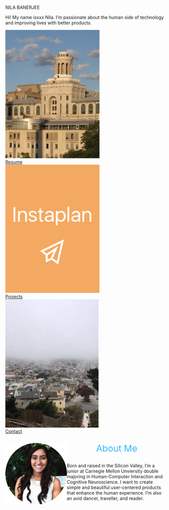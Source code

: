 
<!--# nilabanerjee
This is Nila Banerjee's repository circa 2017
This is the framework of my home page. I still have to fix a lot of the formatting issues and aesthetics, but for now I was trying to just get all of the elements onto the page.-->


<html>
  <head>
  <meta charset="utf-8">
    <meta http-equiv="X-UA-Compatible" content="IE=edge">
    <meta name="viewport" content="width=device-width, initial-scale=1.0">
    <title>Nila Banerjee</title>
    <!-- BS STYLE SHEET -->
    <link rel="stylesheet" href="https://maxcdn.bootstrapcdn.com/bootstrap/3.3.7/css/bootstrap.min.css">
    <script src="https://ajax.googleapis.com/ajax/libs/jquery/1.12.4/jquery.min.js"></script>
    <script src="https://maxcdn.bootstrapcdn.com/bootstrap/3.3.7/js/bootstrap.min.js"></script>
    <link rel = "stylesheet" href = "website.css">
    <link href="https://fonts.googleapis.com/css?family=Lato:400,700" rel="stylesheet">
  </head>

  <body>
  <p class = "title"> NILA BANERJEE </p>
  <div class = "hometext">
    <p> Hi! My name isxxx Nila. I’m passionate about the human side of technology and improving lives with better products. </p> 
  </div>
  <div id = "container-fluid" class = "row-fluid">
    <div> </div>
    <div class = "sections col-md-4"> <a href = "resume.html"> <img src = "images/CMU.png">  <br>
    Resume </a> </div>
    <div class = "sections col-md-4"> <a href = "projects.html"><img src = "images/FrontInstaplan.png"> <br> 
    Projects </a> </div>
    <div class = "sections col-md-4"> <a href = "contact.html"> <img src = "images/SF.png"> <br>
    Contact </a> </div>
    <span class="stretch"></span>
  </div>

  <div id = "container-fluid" class = ".row-fluid">
    <div class="col-md-4">
      <img src="images/picture.jpg" style = "width:20vw; height:20vw;float:left;"">
    </div>
    <div class = "col-md-8">
      <p style= "font-size: 2em; text-align: center; color: #33BAFF;"> About Me <br> </p>
      <p class = "abouttext"> Born and raised in the Silicon Valley, I’m a junior at Carnegie Mellon Unviersity double majoring in Human-Computer Interaction and Cognitive Neuroscience. I want to create simple and beautiful user-centered products that enhance the human experience. I’m also an avid dancer, traveller, and reader. </p>
    </div>
    <span class="stretch"></span>
  </div>
    <script src="jquery-3.1.1.min.js"></script>
    <script src ="website.js"></script>
  </body>
  </html>
